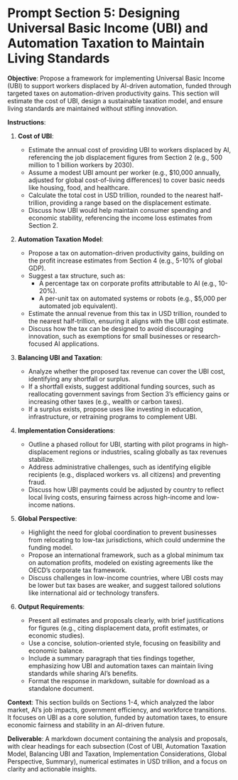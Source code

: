 # Prompt Section 5: Designing Universal Basic Income (UBI) and Automation Taxation to Maintain Living Standards

**Objective**: Propose a framework for implementing Universal Basic Income (UBI) to support workers displaced by AI-driven automation, funded through targeted taxes on automation-driven productivity gains. This section will estimate the cost of UBI, design a sustainable taxation model, and ensure living standards are maintained without stifling innovation.

**Instructions**:

1. **Cost of UBI**:

   - Estimate the annual cost of providing UBI to workers displaced by AI, referencing the job displacement figures from Section 2 (e.g., 500 million to 1 billion workers by 2030).
   - Assume a modest UBI amount per worker (e.g., $10,000 annually, adjusted for global cost-of-living differences) to cover basic needs like housing, food, and healthcare.
   - Calculate the total cost in USD trillion, rounded to the nearest half-trillion, providing a range based on the displacement estimate.
   - Discuss how UBI would help maintain consumer spending and economic stability, referencing the income loss estimates from Section 2.

2. **Automation Taxation Model**:

   - Propose a tax on automation-driven productivity gains, building on the profit increase estimates from Section 4 (e.g., 5-10% of global GDP).
   - Suggest a tax structure, such as:
     - A percentage tax on corporate profits attributable to AI (e.g., 10-20%).
     - A per-unit tax on automated systems or robots (e.g., $5,000 per automated job equivalent).
   - Estimate the annual revenue from this tax in USD trillion, rounded to the nearest half-trillion, ensuring it aligns with the UBI cost estimate.
   - Discuss how the tax can be designed to avoid discouraging innovation, such as exemptions for small businesses or research-focused AI applications.

3. **Balancing UBI and Taxation**:

   - Analyze whether the proposed tax revenue can cover the UBI cost, identifying any shortfall or surplus.
   - If a shortfall exists, suggest additional funding sources, such as reallocating government savings from Section 3’s efficiency gains or increasing other taxes (e.g., wealth or carbon taxes).
   - If a surplus exists, propose uses like investing in education, infrastructure, or retraining programs to complement UBI.

4. **Implementation Considerations**:

   - Outline a phased rollout for UBI, starting with pilot programs in high-displacement regions or industries, scaling globally as tax revenues stabilize.
   - Address administrative challenges, such as identifying eligible recipients (e.g., displaced workers vs. all citizens) and preventing fraud.
   - Discuss how UBI payments could be adjusted by country to reflect local living costs, ensuring fairness across high-income and low-income nations.

5. **Global Perspective**:

   - Highlight the need for global coordination to prevent businesses from relocating to low-tax jurisdictions, which could undermine the funding model.
   - Propose an international framework, such as a global minimum tax on automation profits, modeled on existing agreements like the OECD’s corporate tax framework.
   - Discuss challenges in low-income countries, where UBI costs may be lower but tax bases are weaker, and suggest tailored solutions like international aid or technology transfers.

6. **Output Requirements**:

   - Present all estimates and proposals clearly, with brief justifications for figures (e.g., citing displacement data, profit estimates, or economic studies).
   - Use a concise, solution-oriented style, focusing on feasibility and economic balance.
   - Include a summary paragraph that ties findings together, emphasizing how UBI and automation taxes can maintain living standards while sharing AI’s benefits.
   - Format the response in markdown, suitable for download as a standalone document.

**Context**: This section builds on Sections 1-4, which analyzed the labor market, AI’s job impacts, government efficiency, and workforce transitions. It focuses on UBI as a core solution, funded by automation taxes, to ensure economic fairness and stability in an AI-driven future.

**Deliverable**: A markdown document containing the analysis and proposals, with clear headings for each subsection (Cost of UBI, Automation Taxation Model, Balancing UBI and Taxation, Implementation Considerations, Global Perspective, Summary), numerical estimates in USD trillion, and a focus on clarity and actionable insights.